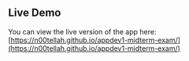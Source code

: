 ## Live Demo
You can view the live version of the app here:  
[https://n00tellah.github.io/appdev1-midterm-exam/](https://n00tellah.github.io/appdev1-midterm-exam/)
